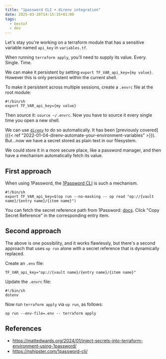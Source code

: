 ```yaml
---
title: "1password CLI + direnv integration"
date: 2025-03-26T14:15:15+01:00
tags:
  - bestof
  - dev
---
```


Let's stay you're working on a terraform module that has a sensitive variable
named `api_key` in `variables.tf`.

When running `terraform apply`, you'll need to supply its value. Every. Single.
Time.

We can make it persistent by setting `export TF_VAR_api_key={my value}`.
However this is only persistent within the current shell.

To make it persistent across multiple sessions, create a `.envrc` file at the
root module:

```shell
#!/bin/sh
export TF_VAR_api_key={my value}
```

Then source it: `source ~/.envrc`. Now you have to source it every single time
you open a new shell.

We can use [`direnv`](http://direnv.net/) to do so automatically. It has been
[previously covered]({{< ref
"2022-01-04-direnv-automate-your-environment-variables" >}}). But...now we have
a secret stored as plain text in our filesystem.

We could store it in a more secure place, like a password manager, and then have
a mechanism automatically fetch its value.

## First approach

When using 1Password, the [1Password
CLI](https://developer.1password.com/docs/cli/) is such a mechanism.

```shell
#!/bin/sh
export TF_VAR_api_key=$(op run --no-masking -- op read "op://{vault name}/{entry name}/{item name}")
```

You can fetch the secret reference path from 1Password:
[docs](https://developer.1password.com/docs/cli/secret-references/). Click "Copy
Secret Reference" in the corresponding entry item.

## Second approach

The above is one possibility, and it works flawlessly, but there's a second
approach that uses `op run` alone with a secret reference that is dynamically
replaced.

Create an `.env` file:

```shell
TF_VAR_api_key="op://{vault name}/{entry name}/{item name}"
```

Update the `.envrc` file:

```shell
#!/bin/sh
dotenv
```

Now run `terraform apply` via `op run`, as follows:

```shell
op run --env-file=.env -- terraform apply
```

## References

- https://mattedwards.org/2024/01/inject-secrets-into-terraform-environment-using-1password/
- https://nshipster.com/1password-cli/
